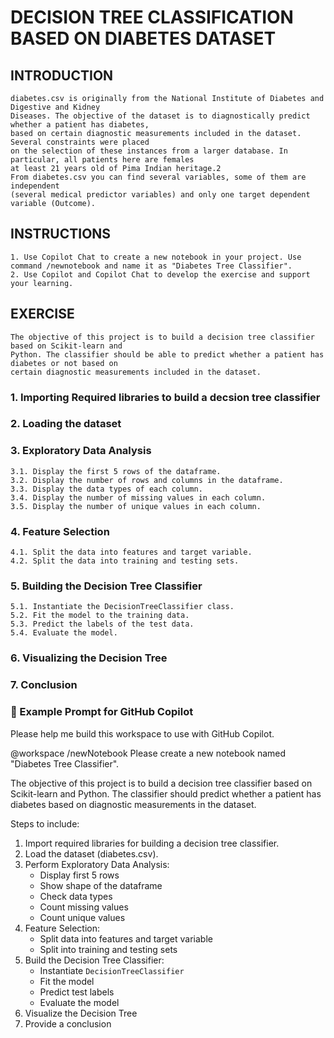 # DECISION TREE CLASSIFICATION BASED ON DIABETES DATASET

## INTRODUCTION

    diabetes.csv is originally from the National Institute of Diabetes and Digestive and Kidney
    Diseases. The objective of the dataset is to diagnostically predict whether a patient has diabetes,
    based on certain diagnostic measurements included in the dataset. Several constraints were placed
    on the selection of these instances from a larger database. In particular, all patients here are females
    at least 21 years old of Pima Indian heritage.2
    From diabetes.csv you can find several variables, some of them are independent
    (several medical predictor variables) and only one target dependent variable (Outcome).

## INSTRUCTIONS

    1. Use Copilot Chat to create a new notebook in your project. Use command /newnotebook and name it as "Diabetes Tree Classifier".
    2. Use Copilot and Copilot Chat to develop the exercise and support your learning.

## EXERCISE

    The objective of this project is to build a decision tree classifier based on Scikit-learn and
    Python. The classifier should be able to predict whether a patient has diabetes or not based on
    certain diagnostic measurements included in the dataset.


### 1. Importing Required libraries to build a decsion tree classifier

### 2. Loading the dataset

### 3. Exploratory Data Analysis

    3.1. Display the first 5 rows of the dataframe.
    3.2. Display the number of rows and columns in the dataframe.
    3.3. Display the data types of each column.
    3.4. Display the number of missing values in each column.
    3.5. Display the number of unique values in each column.

### 4. Feature Selection
    
    4.1. Split the data into features and target variable.
    4.2. Split the data into training and testing sets.

### 5. Building the Decision Tree Classifier
    
    5.1. Instantiate the DecisionTreeClassifier class.
    5.2. Fit the model to the training data.
    5.3. Predict the labels of the test data.
    5.4. Evaluate the model.

### 6. Visualizing the Decision Tree

### 7. Conclusion



### 📌 Example Prompt for GitHub Copilot
Please help me build this workspace to use with GitHub Copilot.

@workspace /newNotebook
Please create a new notebook named "Diabetes Tree Classifier".

The objective of this project is to build a decision tree classifier based on Scikit-learn and Python. The classifier should predict whether a patient has diabetes based on diagnostic measurements in the dataset.

Steps to include:
1. Import required libraries for building a decision tree classifier.
2. Load the dataset (diabetes.csv).
3. Perform Exploratory Data Analysis:
   - Display first 5 rows
   - Show shape of the dataframe
   - Check data types
   - Count missing values
   - Count unique values
4. Feature Selection:
   - Split data into features and target variable
   - Split into training and testing sets
5. Build the Decision Tree Classifier:
   - Instantiate `DecisionTreeClassifier`
   - Fit the model
   - Predict test labels
   - Evaluate the model
6. Visualize the Decision Tree
7. Provide a conclusion
